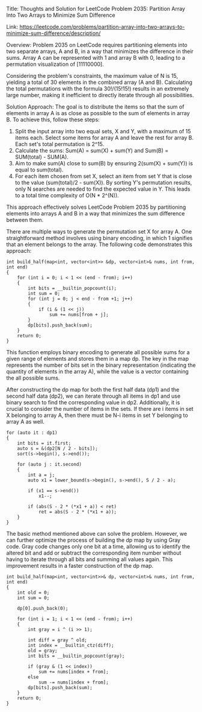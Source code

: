 Title: Thoughts and Solution for LeetCode Problem 2035: Partition Array Into Two Arrays to Minimize Sum Difference

Link: https://leetcode.com/problems/partition-array-into-two-arrays-to-minimize-sum-difference/description/

Overview: Problem 2035 on LeetCode requires partitioning elements into two separate arrays, A and B, in a way that minimizes the difference in their sums. Array A can be represented with 1 and array B with 0, leading to a permutation visualization of [11110000].

Considering the problem's constraints, the maximum value of N is 15, yielding a total of 30 elements in the combined array (A and B). Calculating the total permutations with the formula 30!/(15!15!) results in an extremely large number, making it inefficient to directly iterate through all possibilities.

Solution Approach:
The goal is to distribute the items so that the sum of elements in array A is as close as possible to the sum of elements in array B. To achieve this, follow these steps:

1. Split the input array into two equal sets, X and Y, with a maximum of 15 items each. Select some items for array A and leave the rest for array B. Each set's total permutation is 2^15.
2. Calculate the sums: Sum(A) = sum(X) + sum(Y) and Sum(B) = SUM(total) - SUM(A).
3. Aim to make sum(A) close to sum(B) by ensuring 2(sum(X) + sum(Y)) is equal to sum(total).
4. For each item chosen from set X, select an item from set Y that is close to the value (sum(total)/2 - sum(X)). By sorting Y's permutation results, only N searches are needed to find the expected value in Y. This leads to a total time complexity of O(N * 2^(N)).

This approach effectively solves LeetCode Problem 2035 by partitioning elements into arrays A and B in a way that minimizes the sum difference between them.

There are multiple ways to generate the permutation set X for array A. One straightforward method involves using binary encoding, in which 1 signifies that an element belongs to the array. The following code demonstrates this approach:

```
int build_half(map<int, vector<int>> &dp, vector<int>& nums, int from, int end)
{
    for (int i = 0; i < 1 << (end - from); i++)
    {
        int bits = __builtin_popcount(i);
        int sum = 0;
        for (int j = 0; j < end - from +1; j++)
        {
            if (i & (1 << j))
                sum += nums[from + j];
        }
        dp[bits].push_back(sum);
    }
    return 0;
}
```

This function employs binary encoding to generate all possible sums for a given range of elements and stores them in a map dp. The key in the map represents the number of bits set in the binary representation (indicating the quantity of elements in the array A), while the value is a vector containing the all possible sums.

After constructing the dp map for both the first half data (dp1) and the second half data (dp2), we can iterate through all items in dp1 and use binary search to find the corresponding value in dp2. Additionally, it is crucial to consider the number of items in the sets. If there are i items in set X belonging to array A, then there must be N-i items in set Y belonging to array A as well.


```
for (auto it : dp1)
{
    int bits = it.first;
    auto s = &(dp2[N / 2 - bits]);
    sort(s->begin(), s->end());

    for (auto j : it.second)
    {
        int a = j;
        auto x1 = lower_bound(s->begin(), s->end(), S / 2 - a);

        if (x1 == s->end())
            x1--;

        if (abs(S - 2 * (*x1 + a)) < ret)
            ret = abs(S - 2 * (*x1 + a));
    }
}
```

The basic method mentioned above can solve the problem. However, we can further optimize the process of building the dp map by using Gray code. Gray code changes only one bit at a time, allowing us to identify the altered bit and add or subtract the corresponding item number without having to iterate through all bits and summing all values again. This improvement results in a faster construction of the dp map.

```
int build_half(map<int, vector<int>>& dp, vector<int>& nums, int from, int end)
{
    int old = 0;
    int sum = 0;

    dp[0].push_back(0);

    for (int i = 1; i < 1 << (end - from); i++)
    {
        int gray = i ^ (i >> 1);

        int diff = gray ^ old;
        int index = __builtin_ctz(diff);
        old = gray;
        int bits = __builtin_popcount(gray);

        if (gray & (1 << index))
            sum += nums[index + from];
        else
            sum -= nums[index + from];
        dp[bits].push_back(sum);
    }
    return 0;
}
```